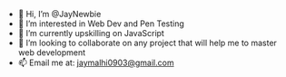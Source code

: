 - 👋 Hi, I’m @JayNewbie
- 👀 I’m interested in Web Dev and Pen Testing
- 🌱 I’m currently upskilling on JavaScript
- 💞️ I’m looking to collaborate on any project that will help me to master web development
- 📫 Email me at: jaymalhi0903@gmail.com

<!---
JayNewbie/JayNewbie is a ✨ special ✨ repository because its `README.md` (this file) appears on your GitHub profile.
You can click the Preview link to take a look at your changes.
--->
